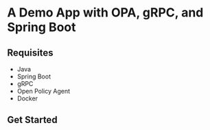 # A Demo App with OPA, gRPC, and Spring Boot

## Requisites
- Java
- Spring Boot
- gRPC
- Open Policy Agent
- Docker

## Get Started
